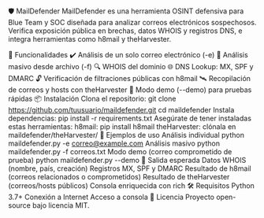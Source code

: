 🛡️ MailDefender
MailDefender es una herramienta OSINT defensiva para Blue Team y SOC diseñada para analizar correos electrónicos sospechosos. Verifica exposición pública en brechas, datos WHOIS y registros DNS, e integra herramientas como h8mail y theHarvester.

🚀 Funcionalidades
✔️ Análisis de un solo correo electrónico (-e)
📁 Análisis masivo desde archivo (-f)
🔍 WHOIS del dominio
🌐 DNS Lookup: MX, SPF y DMARC
🔓 Verificación de filtraciones públicas con h8mail
🛰️ Recopilación de correos y hosts con theHarvester
🧪 Modo demo (--demo) para pruebas rápidas
📦 Instalación
Clona el repositorio:
git clone https://github.com/tuusuario/maildefender.git
cd maildefender
Instala dependencias:
pip install -r requirements.txt
Asegúrate de tener instaladas estas herramientas:
h8mail: pip install h8mail
theHarvester: clónala en maildefender/theHarvester/
🧪 Ejemplos de uso
Análisis individual
python maildefender.py -e correo@example.com
Análisis masivo
python maildefender.py -f correos.txt
Modo demo (correo comprometido de prueba)
python maildefender.py --demo
📄 Salida esperada
Datos WHOIS (nombre, país, creación)
Registros MX, SPF y DMARC
Resultado de h8mail (correos relacionados o comprometidos)
Resultado de theHarvester (correos/hosts públicos)
Consola enriquecida con rich
🛠 Requisitos
Python 3.7+
Conexión a Internet
Acceso a consola
📘 Licencia
Proyecto open-source bajo licencia MIT.
